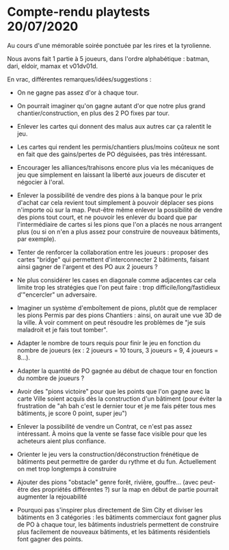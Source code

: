 # Compte-rendu playtests 20/07/2020

Au cours d'une mémorable soirée ponctuée par les rires et la tyrolienne.

Nous avons fait 1 partie à 5 joueurs, dans l'ordre alphabétique : batman, dari, eldoir, mamax et v01dv01d.

En vrac, différentes remarques/idées/suggestions :

- On ne gagne pas assez d'or à chaque tour.

- On pourrait imaginer qu'on gagne autant d'or que notre plus grand chantier/construction, en plus des 2 PO fixes par tour.

- Enlever les cartes qui donnent des malus aux autres car ça ralentit le jeu.

- Les cartes qui rendent les permis/chantiers plus/moins coûteux ne sont en fait que des gains/pertes de PO déguisées, pas très intéressant.

- Encourager les alliances/trahisons encore plus via les mécaniques de jeu que simplement en laissant la liberté aux joueurs de discuter et négocier à l'oral.

- Enlever la possibilité de vendre des pions à la banque pour le prix d'achat car cela revient tout simplement à pouvoir déplacer ses pions n'importe où sur la map. Peut-être même enlever la possibilité de vendre des pions tout court, et ne pouvoir les enlever du board que par l'intermédiaire de cartes si les pions que l'on a placés ne nous arrangent plus (ou si on n'en a plus assez pour construire de nouveaux bâtiments, par exemple).

- Tenter de renforcer la collaboration entre les joueurs : proposer des cartes "bridge" qui permettent d'interconnecter 2 bâtiments, faisant ainsi gagner de l'argent et des PO aux 2 joueurs ?

- Ne plus considérer les cases en diagonale comme adjacentes car cela limite trop les stratégies que l'on peut faire : trop difficile/long/fastidieux d'"encercler" un adversaire.

- Imaginer un système d'emboîtement de pions, plutôt que de remplacer les pions Permis par des pions Chantiers : ainsi, on aurait une vue 3D de la ville. À voir comment on peut résoudre les problèmes de "je suis maladroit et je fais tout tomber".

- Adapter le nombre de tours requis pour finir le jeu en fonction du nombre de joueurs (ex : 2 joueurs = 10 tours, 3 joueurs = 9, 4 joueurs = 8...).

- Adapter la quantité de PO gagnée au début de chaque tour en fonction du nombre de joueurs ?

- Avoir des "pions victoire" pour que les points que l'on gagne avec la carte Ville soient acquis dès la construction d'un bâtiment (pour éviter la frustration de "ah bah c'est le dernier tour et je me fais péter tous mes bâtiments, je score 0 point, super jeu")

- Enlever la possibilité de vendre un Contrat, ce n'est pas assez intéressant. À moins que la vente se fasse face visible pour que les acheteurs aient plus confiance.

- Orienter le jeu vers la construction/déconstruction frénétique de bâtiments peut permettre de garder du rythme et du fun. Actuellement on met trop longtemps à construire

- Ajouter des pions "obstacle" genre forêt, rivière, gouffre... (avec peut-être des propriétés différentes ?) sur la map en début de partie pourrait augmenter la rejouabilité

- Pourquoi pas s'inspirer plus directement de Sim City et diviser les bâtiments en 3 catégories : les bâtiments commerciaux font gagner plus de PO à chaque tour, les bâtiments industriels permettent de construire plus facilement de nouveaux bâtiments, et les bâtiments résidentiels font gagner des points.
